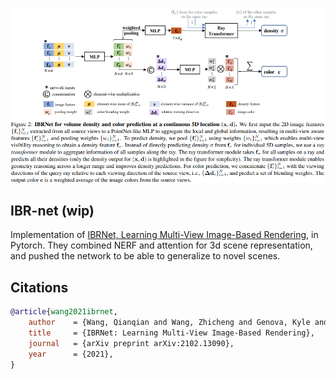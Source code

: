 <img src="./ibr.png" width="600px"></img>

## IBR-net (wip)

Implementation of <a href="https://arxiv.org/abs/2102.13090">IBRNet, Learning Multi-View Image-Based Rendering</a>, in Pytorch. They combined NERF and attention for 3d scene representation, and pushed the network to be able to generalize to novel scenes.

## Citations

```bibtex
@article{wang2021ibrnet,
    author    = {Wang, Qianqian and Wang, Zhicheng and Genova, Kyle and Srinivasan, Pratul and Zhou, Howard  and Barron, Jonathan T. and Martin-Brualla, Ricardo and Snavely, Noah and Funkhouser, Thomas},
    title     = {IBRNet: Learning Multi-View Image-Based Rendering},
    journal   = {arXiv preprint arXiv:2102.13090},
    year      = {2021},
}
```
